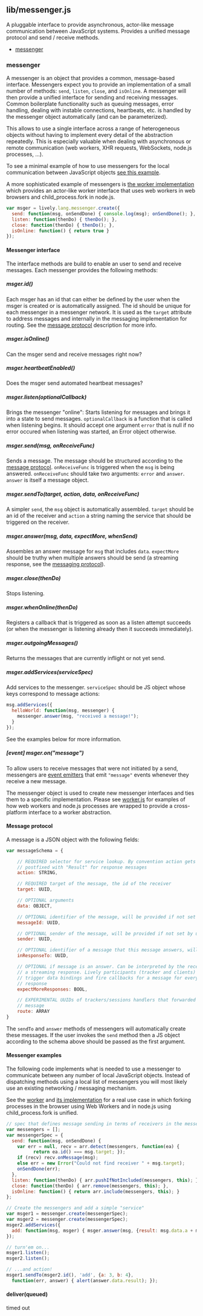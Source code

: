 ## lib/messenger.js

A pluggable interface to provide asynchronous, actor-like message
communication between JavaScript systems. Provides a unified message protocol
and send / receive methods.


- [messenger](#messenger)

### <a name="messenger"></a>messenger



A messenger is an object that provides a common, message-based interface. Messengers expect you to provide an implementation of a small number of methods: `send`, `listen`, `close`, and `isOnline`. A messenger will then provide a unified interface for sending and receiving messages. Common boilerplate functionality such as queuing messages, error handling, dealing with instable connections, heartbeats, etc. is handled by the messenger object automatically (and can be parameterized).

This allows to use a single interface across a range of heterogeneous objects without having to implement every detail of the abstraction repeatedly. This is especially valuable when dealing with asynchronous or remote communication (web workers, XHR requests, WebSockets, node.js processes, ...).

To see a minimal example of how to use messengers for the local communication between JavaScript objects [see this example](#messenger-example).

A more sophisticated example of messengers is [the worker implementation](worker.js) which provides an actor-like worker interface that uses web workers in web browsers and child_process.fork in node.js.

```js
var msger = lively.lang.messenger.create({
  send: function(msg, onSendDone) { console.log(msg); onSendDone(); },
  listen: function(thenDo) { thenDo(); },
  close: function(thenDo) { thenDo(); },
  isOnline: function() { return true }
});
```

#### Messenger interface

The interface methods are build to enable an user to send and receive
messages. Each messenger provides the following methods:

##### msger.id()

Each msger has an id that can either be defined by the user when the
msger is created or is automatically assigned. The id should be unique for each
messenger in a messenger network. It is used as the `target` attribute to
address messages and internally in the messaging implementation for routing.
See the [message protocol](#messenger-message-protocol) description for more info.

##### msger.isOnline()

Can the msger send and receive messages right now?

##### msger.heartbeatEnabled()

Does the msger send automated heartbeat messages?

##### msger.listen(optionalCallback)

Brings the messenger "online": Starts listening for messages and brings it
into a state to send messages. `optionalCallback` is a function that is called
when listening begins. It should accept one argument `error` that is null if no
error occured when listening was started, an Error object otherwise.

##### msger.send(msg, onReceiveFunc)

Sends a message. The message should be structured according to the [message
protocol](#messenger-message-protocol). `onReceiveFunc` is triggered when the `msg` is being
answered. `onReceiveFunc` should take two arguments: `error` and `answer`.
`answer` is itself a message object.

##### msger.sendTo(target, action, data, onReceiveFunc)

A simpler `send`, the `msg` object is automatically assembled. `target`
should be an id of the receiver and `action` a string naming the service that
should be triggered on the receiver.

##### msger.answer(msg, data, expectMore, whenSend)

Assembles an answer message for `msg` that includes `data`. `expectMore`
should be truthy when multiple answers should be send (a streaming response,
see the [messaging protocol](#messenger-message-protocol)).

##### msger.close(thenDo)

Stops listening.

##### msger.whenOnline(thenDo)

Registers a callback that is triggered as soon as a listen attempt succeeds
(or when the messenger is listening already then it succeeds immediately).

##### msger.outgoingMessages()

Returns the messages that are currently inflight or not yet send.

##### msger.addServices(serviceSpec)

Add services to the messenger. `serviceSpec` should be  JS object whose keys
correspond to message actions:

```js
msg.addServices({
  helloWorld: function(msg, messenger) {
    messenger.answer(msg, "received a message!");
  }
});
```

See the examples below for more information.

##### *[event]* msger.on("message")

To allow users to receive messages that were not initiated by a send,
messengers are [event emitters](events.js) that emit `"message"` events
whenever they receive a new message.

The messenger object is used to create new messenger interfaces and ties
them to a specific implementation. Please see [worker.js]() for examples of
how web workers and node.js processes are wrapped to provide a cross-platform
interface to a worker abstraction.


#### <a name="messenger-message-protocol"></a>Message protocol

A message is a JSON object with the following fields:

```js
var messageSchema = {

    // REQUIRED selector for service lookup. By convention action gets
    // postfixed with "Result" for response messages
    action: STRING,

    // REQUIRED target of the message, the id of the receiver
    target: UUID,

    // OPTIONAL arguments
    data: OBJECT,

    // OPTIONAL identifier of the message, will be provided if not set by user
    messageId: UUID,

    // OPTIONAL sender of the message, will be provided if not set by user
    sender: UUID,

    // OPTIONAL identifier of a message that this message answers, will be provided
    inResponseTo: UUID,

    // OPTIONAL if message is an answer. Can be interpreted by the receiver as
    // a streaming response. Lively participants (tracker and clients) will
    // trigger data bindings and fire callbacks for a message for every streaming
    // response
    expectMoreResponses: BOOL,

    // EXPERIMENTAL UUIDs of trackers/sessions handlers that forwarded this
    // message
    route: ARRAY
}
```

The `sendTo` and `answer` methods of messengers will automatically create these
messages. If the user invokes the `send` method then a JS object according to
the schema above should be passed as the first argument.

#### <a name="messenger-example"></a>Messenger examples

The following code implements what is needed to use a messenger to communicate
between any number of local JavaScript objects. Instead of dispatching methods using
a local list of messengers you will most likely use an existing networking /
messaging mechanism.

See the [worker](#) and [its implementation](worker.js) for a real use case in
which forking processes in the browser using Web Workers and in node.js using
child_process.fork is unified.

```js
// spec that defines message sending in terms of receivers in the messengers list
var messengers = [];
var messengerSpec = {
  send: function(msg, onSendDone) {
    var err = null, recv = arr.detect(messengers, function(ea) {
          return ea.id() === msg.target; });
    if (recv) recv.onMessage(msg);
    else err = new Error("Could not find receiver " + msg.target);
    onSendDone(err);
  },
  listen: function(thenDo) { arr.pushIfNotIncluded(messengers, this); },
  close: function(thenDo) { arr.remove(messengers, this); },
  isOnline: function() { return arr.include(messengers, this); }
};

// Create the messengers and add a simple "service"
var msger1 = messenger.create(messengerSpec);
var msger2 = messenger.create(messengerSpec);
msger2.addServices({
  add: function(msg, msger) { msger.answer(msg, {result: msg.data.a + msg.data.b}); }
});

// turn'em on...
msger1.listen();
msger2.listen();

// ...and action!
msger1.sendTo(msger2.id(), 'add', {a: 3, b: 4},
  function(err, answer) { alert(answer.data.result); });
```



#### <a name="deliver"></a>deliver(queued)

 timed out